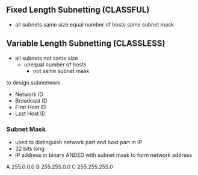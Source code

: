 

## Fixed Length Subnetting (CLASSFUL)
- all subnets same size
	  equal number of hosts
		  same subnet mask

## Variable Length Subnetting (CLASSLESS)
- all subnets not same size
	- unequal number of hosts
		- not same subnet mask

to design subnetwork
- Network ID
- Broadcast ID
- First Host ID
- Last Host ID

### Subnet Mask
- used to distinguish network part and host part in IP
- 32 bits long
- IP address in binary ANDED with subnet mask to form network address

A 255.0.0.0
B 255.255.0.0
C 255.255.255.0

